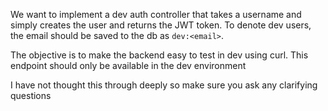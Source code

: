 We want to implement a dev auth controller that takes a username and simply creates the user and returns the JWT token. To denote dev users, the email should be saved to the db as `dev:<email>`.

The objective is to make the backend easy to test in dev using curl.
This endpoint should only be available in the dev environment

I have not thought this through deeply so make sure you ask any clarifying questions
